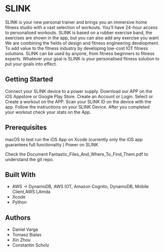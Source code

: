 
# SLINK


SLINK is your new personal trainer and brings you an immersive home fitness studio with a vast selection of workouts.
You’ll have 24-hour access to personalised workouts.
SLINK is based on a rubber exercise band, the exercises are shown in the app, but you can also add any exercise you want
We are combining the fields of design and fitness engineering development. To add value to the fitness industry by developing low-cost IOT fitness solutions.
SLINK can be used by anyone, from fitness beginners to fitness experts. Whatever your goal is SLINK is your personalised fitness solution to put your goals into effect.


## Getting Started
Connect your SLINK device to a power supply. Download our APP on the iOS Appstore or Google Play Store. Create an Account or Login. Select or Create a workout on the APP. Scan your SLINK ID on the device with the app. Follow the instructions on your SLINK Device. After you completed your workout check your stats on the App.  

## Prerequisites
macOS to test run the iOS App on Xcode (currently only the iOS app guarantees full functionality )
Power on SLINK

Check the Document Fantastic_Files_And_Where_To_Find_Them.pdf to understand the git repo.


## Built With
* AWS -> DynamoDB, AWS IOT, Amazon Cognito, DynamoDB, Mobile Client,AWS LAmda
* Xcode
* Python


## Authors
* Daniel Varga
* Tomasz Bialas
* Xin Zhou
* Constantin Scholz




